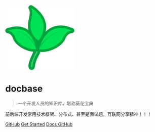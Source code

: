 <img src="assets/plants.svg" alt="logo" style="zoom:80%;" />

# **docbase**

> 一个开发人员的知识库，堪称葵花宝典

前后端开发常用技术框架、分布式、甚至是面试题。互联网分享精神！！！

[GitHub](https://github.com/pangchun) [Get Started](#Quikstart) [Docs GitHub](https://github.com/pangchun/docbase)